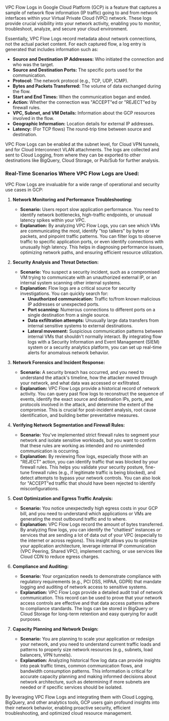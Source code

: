 VPC Flow Logs in Google Cloud Platform (GCP) is a feature that captures a sample of network flow information (IP traffic) going to and from network interfaces within your Virtual Private Cloud (VPC) network. These logs provide crucial visibility into your network activity, enabling you to monitor, troubleshoot, analyze, and secure your cloud environment.

Essentially, VPC Flow Logs record metadata about network connections, not the actual packet content. For each captured flow, a log entry is generated that includes information such as:

* **Source and Destination IP Addresses:** Who initiated the connection and who was the target.
* **Source and Destination Ports:** The specific ports used for the communication.
* **Protocol:** The network protocol (e.g., TCP, UDP, ICMP).
* **Bytes and Packets Transferred:** The volume of data exchanged during the flow.
* **Start and End Times:** When the communication began and ended.
* **Action:** Whether the connection was "ACCEPT"ed or "REJECT"ed by firewall rules.
* **VPC, Subnet, and VM Details:** Information about the GCP resources involved in the flow.
* **Geographic Information:** Location details for external IP addresses.
* **Latency:** (For TCP flows) The round-trip time between source and destination.

VPC Flow Logs can be enabled at the subnet level, for Cloud VPN tunnels, and for Cloud Interconnect VLAN attachments. The logs are collected and sent to Cloud Logging, from where they can be exported to other destinations like BigQuery, Cloud Storage, or Pub/Sub for further analysis.

### Real-Time Scenarios Where VPC Flow Logs are Used:

VPC Flow Logs are invaluable for a wide range of operational and security use cases in GCP:

1.  **Network Monitoring and Performance Troubleshooting:**
    * **Scenario:** Users report slow application performance. You need to identify network bottlenecks, high-traffic endpoints, or unusual latency spikes within your VPC.
    * **Explanation:** By analyzing VPC Flow Logs, you can see which VMs are communicating the most, identify "top talkers" by bytes or packets, and pinpoint traffic patterns. You can filter logs to observe traffic to specific application ports, or even identify connections with unusually high latency. This helps in diagnosing performance issues, optimizing network paths, and ensuring efficient resource utilization.

2.  **Security Analysis and Threat Detection:**
    * **Scenario:** You suspect a security incident, such as a compromised VM trying to communicate with an unauthorized external IP, or an internal system scanning other internal systems.
    * **Explanation:** Flow logs are a critical source for security investigations. You can quickly search for:
        * **Unauthorized communication:** Traffic to/from known malicious IP addresses or unexpected ports.
        * **Port scanning:** Numerous connections to different ports on a single destination from a single source.
        * **Data exfiltration attempts:** Unusually large data transfers from internal sensitive systems to external destinations.
        * **Lateral movement:** Suspicious communication patterns between internal VMs that shouldn't normally interact.
        By integrating flow logs with a Security Information and Event Management (SIEM) system or a security analytics platform, you can set up real-time alerts for anomalous network behavior.

3.  **Network Forensics and Incident Response:**
    * **Scenario:** A security breach has occurred, and you need to understand the attack's timeline, how the attacker moved through your network, and what data was accessed or exfiltrated.
    * **Explanation:** VPC Flow Logs provide a historical record of network activity. You can query past flow logs to reconstruct the sequence of events, identify the exact source and destination IPs, ports, and protocols involved in the attack, and determine the extent of the compromise. This is crucial for post-incident analysis, root cause identification, and building better preventative measures.

4.  **Verifying Network Segmentation and Firewall Rules:**
    * **Scenario:** You've implemented strict firewall rules to segment your network and isolate sensitive workloads, but you want to confirm that these rules are working as intended and no unintended communication is occurring.
    * **Explanation:** By reviewing flow logs, especially those with an "REJECT" action, you can identify traffic that was blocked by your firewall rules. This helps you validate your security posture, fine-tune firewall rules (e.g., if legitimate traffic is being blocked), and detect attempts to bypass your network controls. You can also look for "ACCEPT"ed traffic that should have been rejected to identify misconfigurations.

5.  **Cost Optimization and Egress Traffic Analysis:**
    * **Scenario:** You notice unexpectedly high egress costs in your GCP bill, and you need to understand which applications or VMs are generating the most outbound traffic and to where.
    * **Explanation:** VPC Flow Logs record the amount of bytes transferred. By analyzing flow logs, you can identify the "chattiest" instances or services that are sending a lot of data out of your VPC (especially to the internet or across regions). This insight allows you to optimize your application architecture, leverage internal IP communication (VPC Peering, Shared VPC), implement caching, or use services like Cloud CDN to reduce egress charges.

6.  **Compliance and Auditing:**
    * **Scenario:** Your organization needs to demonstrate compliance with regulatory requirements (e.g., PCI DSS, HIPAA, GDPR) that mandate logging and auditing of network access to sensitive systems.
    * **Explanation:** VPC Flow Logs provide a detailed audit trail of network communication. This record can be used to prove that your network access controls are effective and that data access patterns adhere to compliance standards. The logs can be stored in BigQuery or Cloud Storage for long-term retention and easy querying for audit purposes.

7.  **Capacity Planning and Network Design:**
    * **Scenario:** You are planning to scale your application or redesign your network, and you need to understand current traffic loads and patterns to properly size network resources (e.g., subnets, load balancers, VPN tunnels).
    * **Explanation:** Analyzing historical flow log data can provide insights into peak traffic times, common communication flows, and bandwidth consumption patterns. This information is critical for accurate capacity planning and making informed decisions about network architecture, such as determining if more subnets are needed or if specific services should be isolated.

By leveraging VPC Flow Logs and integrating them with Cloud Logging, BigQuery, and other analytics tools, GCP users gain profound insights into their network behavior, enabling proactive security, efficient troubleshooting, and optimized cloud resource management.
